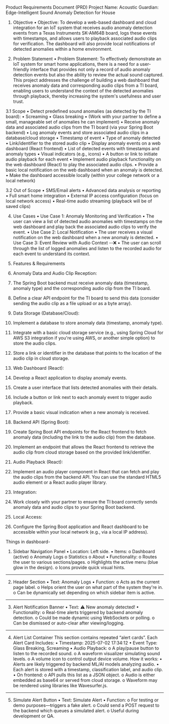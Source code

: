 Product Requirements Document (PRD)
Project Name: Acoustic Guardian: Edge-Intelligent Sound Anomaly Detection for House

1. Objective 
•	Objective: To develop a web-based dashboard and cloud integration for an IoT system that receives audio anomaly detection events from a Texas Instruments SK-AM64B board, logs these events with timestamps, and allows users to playback associated audio clips for verification. The dashboard will also provide local notifications of detected anomalies within a home environment.

2. Problem Statement 
•	Problem Statement: To effectively demonstrate an IoT system for smart home applications, there is a need for a user-friendly interface that provides not only a record of audio anomaly detection events but also the ability to review the actual sound captured. This project addresses the challenge of building a web dashboard that receives anomaly data and corresponding audio clips from a TI board, enabling users to understand the context of the detected anomalies through playback, thereby increasing the system's usefulness and user trust.

3.1 Scope 
•	Detect predefined sound anomalies (as detected by the TI board):
•	Screaming
•	Glass breaking
•	(Work with your partner to define a small, manageable set of anomalies he can implement)
•	Receive anomaly data and associated audio clips from the TI board (via your Spring Boot backend)
•	Log anomaly events and store associated audio clips in a database/cloud storage
•	Timestamp of event
•	Type of anomaly detected
•	Link/identifier to the stored audio clip
•	Display anomaly events on a web dashboard (React frontend)
•	List of detected events with timestamps and anomaly types
•	Visual indicators (e.g., icons)
•	A button or link to initiate audio playback for each event
•	Implement audio playback functionality on the web dashboard (React) to play the associated audio clips.
•	Provide a basic local notification on the web dashboard when an anomaly is detected.
•	Make the dashboard accessible locally (within your college network or a local network)

3.2 Out of Scope 
•	SMS/Email alerts
•	Advanced data analysis or reporting
•	Full smart home integration
•	External IP access configuration (focus on local network access)
•	Real-time audio streaming (playback will be of saved clips)

4. Use Cases 
•	Use Case 1: Anomaly Monitoring and Verification
•	The user can view a list of detected audio anomalies with timestamps on the web dashboard and play back the associated audio clips to verify the event.
•	Use Case 2: Local Notification
•	The user receives a visual notification on the web dashboard when a new anomaly is detected.
•	Use Case 3: Event Review with Audio Context  --❌
•	The user can scroll through the list of logged anomalies and listen to the recorded audio for each event to understand its context.

5. Features & Requirements 
1.	Anomaly Data and Audio Clip Reception:
1.	The Spring Boot backend must receive anomaly data (timestamp, anomaly type) and the corresponding audio clip from the TI board.
2.	Define a clear API endpoint for the TI board to send this data (consider sending the audio clip as a file upload or as a byte array).

2.	Data Storage (Database/Cloud):
1.	Implement a database to store anomaly data (timestamp, anomaly type).
2.	Integrate with a basic cloud storage service (e.g., using Spring Cloud for AWS S3 integration if you're using AWS, or another simple option) to store the audio clips.
3.	Store a link or identifier in the database that points to the location of the audio clip in cloud storage.

3.	Web Dashboard (React):
1.	Develop a React application to display anomaly events.
2.	Create a user interface that lists detected anomalies with their details.
3.	Include a button or link next to each anomaly event to trigger audio playback.
4.	Provide a basic visual indication when a new anomaly is received.

4.	Backend API (Spring Boot):
1.	Create Spring Boot API endpoints for the React frontend to fetch anomaly data (including the link to the audio clip) from the database.
2.	Implement an endpoint that allows the React frontend to retrieve the audio clip from cloud storage based on the provided link/identifier.


5.	Audio Playback (React):
1.	Implement an audio player component in React that can fetch and play the audio clips from the backend API. You can use the standard HTML5 audio element or a React audio player library.

6.	Integration:
1.	Work closely with your partner to ensure the TI board correctly sends anomaly data and audio clips to your Spring Boot backend.

7.	Local Access:
1.	Configure the Spring Boot application and React dashboard to be accessible within your local network (e.g., via a local IP address).









Things in dashboard-
1. Sidebar Navigation Panel
•	Location: Left side.
•	Items:
o	Dashboard (active)
o	Anomaly Logs
o	Statistics
o	About
•	Functionality:
o	Routes the user to various sections/pages.
o	Highlights the active menu (blue glow in the design).
o	Icons provide quick visual hints.
________________________________________
2. Header Section
•	Text: Anomaly Logs
•	Function:
o	Acts as the current page label.
o	Helps orient the user on what part of the system they're in.
o	Can be dynamically set depending on which sidebar item is active.
________________________________________
3. Alert Notification Banner
•	Text: ⚠️ New anomaly detected!
•	Functionality:
o	Real-time alerts triggered by backend anomaly detection.
o	Could be made dynamic using WebSockets or polling.
o	Can be dismissed or auto-clear after viewing/logging.
________________________________________
4. Alert List Container
This section contains repeated “alert cards”.
Each Alert Card Includes:
•	Timestamp: 2025-07-02 17:34:12
•	Event Type: Glass Breaking, Screaming
•	Audio Playback:
o	A play/pause button to listen to the recorded sound.
o	A waveform visualizer simulating sound levels.
o	A volume icon to control output device volume.
How it works:
•	Alerts are likely triggered by backend ML/AI models analyzing audio.
•	Each alert is stored with a timestamp, classification label, and audio clip.
•	On frontend:
o	API pulls this list as a JSON object.
o	Audio is either embedded as base64 or served from cloud storage.
o	Waveform may be rendered using libraries like Wavesurfer.js.
________________________________________
5. Simulate Alert Button
•	Text: Simulate Alert
•	Function:
o	For testing or demo purposes—triggers a fake alert.
o	Could send a POST request to the backend which queues a simulated alert.
o	Useful during development or QA.

